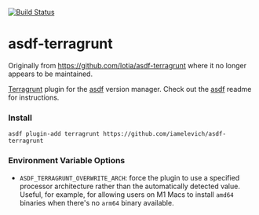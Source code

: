 [![Build Status](https://github.com/iamelevich/asdf-terragrunt/actions/workflows/ci.yml/badge.svg?branch=main)](https://github.com/ohmer/asdf-terragrunt/actions/workflows/ci.yml)

# asdf-terragrunt

Originally from https://github.com/lotia/asdf-terragrunt where it no longer appears to be maintained.

[Terragrunt](https://github.com/gruntwork-io/terragrunt) plugin for the [asdf](https://github.com/asdf-vm/asdf) version manager.
Check out the [asdf](https://github.com/asdf-vm/asdf) readme for instructions.

### Install

```
asdf plugin-add terragrunt https://github.com/iamelevich/asdf-terragrunt
```

### Environment Variable Options

- `ASDF_TERRAGRUNT_OVERWRITE_ARCH`: force the plugin to use a specified processor architecture rather than the
  automatically detected value. Useful, for example, for allowing users on M1 Macs to install `amd64` binaries when
  there's no `arm64` binary available.
